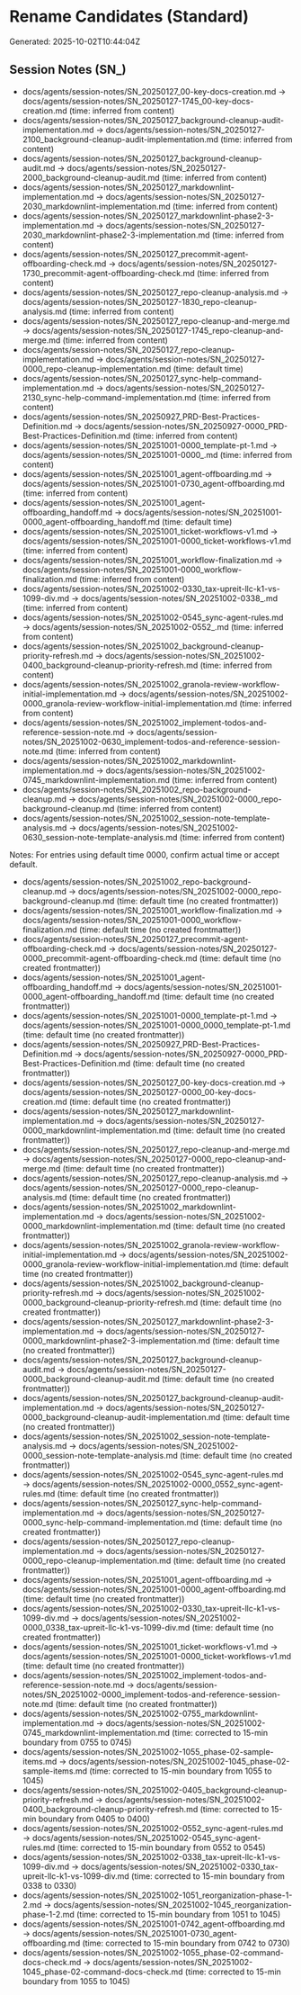 # Rename Candidates (Standard)

Generated: 2025-10-02T10:44:04Z

## Session Notes (SN_)
- docs/agents/session-notes/SN_20250127_00-key-docs-creation.md → docs/agents/session-notes/SN_20250127-1745_00-key-docs-creation.md  (time: inferred from content)
- docs/agents/session-notes/SN_20250127_background-cleanup-audit-implementation.md → docs/agents/session-notes/SN_20250127-2100_background-cleanup-audit-implementation.md  (time: inferred from content)
- docs/agents/session-notes/SN_20250127_background-cleanup-audit.md → docs/agents/session-notes/SN_20250127-2000_background-cleanup-audit.md  (time: inferred from content)
- docs/agents/session-notes/SN_20250127_markdownlint-implementation.md → docs/agents/session-notes/SN_20250127-2030_markdownlint-implementation.md  (time: inferred from content)
- docs/agents/session-notes/SN_20250127_markdownlint-phase2-3-implementation.md → docs/agents/session-notes/SN_20250127-2030_markdownlint-phase2-3-implementation.md  (time: inferred from content)
- docs/agents/session-notes/SN_20250127_precommit-agent-offboarding-check.md → docs/agents/session-notes/SN_20250127-1730_precommit-agent-offboarding-check.md  (time: inferred from content)
- docs/agents/session-notes/SN_20250127_repo-cleanup-analysis.md → docs/agents/session-notes/SN_20250127-1830_repo-cleanup-analysis.md  (time: inferred from content)
- docs/agents/session-notes/SN_20250127_repo-cleanup-and-merge.md → docs/agents/session-notes/SN_20250127-1745_repo-cleanup-and-merge.md  (time: inferred from content)
- docs/agents/session-notes/SN_20250127_repo-cleanup-implementation.md → docs/agents/session-notes/SN_20250127-0000_repo-cleanup-implementation.md  (time: default time)
- docs/agents/session-notes/SN_20250127_sync-help-command-implementation.md → docs/agents/session-notes/SN_20250127-2130_sync-help-command-implementation.md  (time: inferred from content)
- docs/agents/session-notes/SN_20250927_PRD-Best-Practices-Definition.md → docs/agents/session-notes/SN_20250927-0000_PRD-Best-Practices-Definition.md  (time: inferred from content)
- docs/agents/session-notes/SN_20251001-0000_template-pt-1.md → docs/agents/session-notes/SN_20251001-0000_.md  (time: inferred from content)
- docs/agents/session-notes/SN_20251001_agent-offboarding.md → docs/agents/session-notes/SN_20251001-0730_agent-offboarding.md  (time: inferred from content)
- docs/agents/session-notes/SN_20251001_agent-offboarding_handoff.md → docs/agents/session-notes/SN_20251001-0000_agent-offboarding_handoff.md  (time: default time)
- docs/agents/session-notes/SN_20251001_ticket-workflows-v1.md → docs/agents/session-notes/SN_20251001-0000_ticket-workflows-v1.md  (time: inferred from content)
- docs/agents/session-notes/SN_20251001_workflow-finalization.md → docs/agents/session-notes/SN_20251001-0000_workflow-finalization.md  (time: inferred from content)
- docs/agents/session-notes/SN_20251002-0330_tax-upreit-llc-k1-vs-1099-div.md → docs/agents/session-notes/SN_20251002-0338_.md  (time: inferred from content)
- docs/agents/session-notes/SN_20251002-0545_sync-agent-rules.md → docs/agents/session-notes/SN_20251002-0552_.md  (time: inferred from content)
- docs/agents/session-notes/SN_20251002_background-cleanup-priority-refresh.md → docs/agents/session-notes/SN_20251002-0400_background-cleanup-priority-refresh.md  (time: inferred from content)
- docs/agents/session-notes/SN_20251002_granola-review-workflow-initial-implementation.md → docs/agents/session-notes/SN_20251002-0000_granola-review-workflow-initial-implementation.md  (time: inferred from content)
- docs/agents/session-notes/SN_20251002_implement-todos-and-reference-session-note.md → docs/agents/session-notes/SN_20251002-0630_implement-todos-and-reference-session-note.md  (time: inferred from content)
- docs/agents/session-notes/SN_20251002_markdownlint-implementation.md → docs/agents/session-notes/SN_20251002-0745_markdownlint-implementation.md  (time: inferred from content)
- docs/agents/session-notes/SN_20251002_repo-background-cleanup.md → docs/agents/session-notes/SN_20251002-0000_repo-background-cleanup.md  (time: inferred from content)
- docs/agents/session-notes/SN_20251002_session-note-template-analysis.md → docs/agents/session-notes/SN_20251002-0630_session-note-template-analysis.md  (time: inferred from content)

Notes: For entries using default time 0000, confirm actual time or accept default.
- docs/agents/session-notes/SN_20251002_repo-background-cleanup.md → docs/agents/session-notes/SN_20251002-0000_repo-background-cleanup.md  (time: default time (no created frontmatter))
- docs/agents/session-notes/SN_20251001_workflow-finalization.md → docs/agents/session-notes/SN_20251001-0000_workflow-finalization.md  (time: default time (no created frontmatter))
- docs/agents/session-notes/SN_20250127_precommit-agent-offboarding-check.md → docs/agents/session-notes/SN_20250127-0000_precommit-agent-offboarding-check.md  (time: default time (no created frontmatter))
- docs/agents/session-notes/SN_20251001_agent-offboarding_handoff.md → docs/agents/session-notes/SN_20251001-0000_agent-offboarding_handoff.md  (time: default time (no created frontmatter))
- docs/agents/session-notes/SN_20251001-0000_template-pt-1.md → docs/agents/session-notes/SN_20251001-0000_0000_template-pt-1.md  (time: default time (no created frontmatter))
- docs/agents/session-notes/SN_20250927_PRD-Best-Practices-Definition.md → docs/agents/session-notes/SN_20250927-0000_PRD-Best-Practices-Definition.md  (time: default time (no created frontmatter))
- docs/agents/session-notes/SN_20250127_00-key-docs-creation.md → docs/agents/session-notes/SN_20250127-0000_00-key-docs-creation.md  (time: default time (no created frontmatter))
- docs/agents/session-notes/SN_20250127_markdownlint-implementation.md → docs/agents/session-notes/SN_20250127-0000_markdownlint-implementation.md  (time: default time (no created frontmatter))
- docs/agents/session-notes/SN_20250127_repo-cleanup-and-merge.md → docs/agents/session-notes/SN_20250127-0000_repo-cleanup-and-merge.md  (time: default time (no created frontmatter))
- docs/agents/session-notes/SN_20250127_repo-cleanup-analysis.md → docs/agents/session-notes/SN_20250127-0000_repo-cleanup-analysis.md  (time: default time (no created frontmatter))
- docs/agents/session-notes/SN_20251002_markdownlint-implementation.md → docs/agents/session-notes/SN_20251002-0000_markdownlint-implementation.md  (time: default time (no created frontmatter))
- docs/agents/session-notes/SN_20251002_granola-review-workflow-initial-implementation.md → docs/agents/session-notes/SN_20251002-0000_granola-review-workflow-initial-implementation.md  (time: default time (no created frontmatter))
- docs/agents/session-notes/SN_20251002_background-cleanup-priority-refresh.md → docs/agents/session-notes/SN_20251002-0000_background-cleanup-priority-refresh.md  (time: default time (no created frontmatter))
- docs/agents/session-notes/SN_20250127_markdownlint-phase2-3-implementation.md → docs/agents/session-notes/SN_20250127-0000_markdownlint-phase2-3-implementation.md  (time: default time (no created frontmatter))
- docs/agents/session-notes/SN_20250127_background-cleanup-audit.md → docs/agents/session-notes/SN_20250127-0000_background-cleanup-audit.md  (time: default time (no created frontmatter))
- docs/agents/session-notes/SN_20250127_background-cleanup-audit-implementation.md → docs/agents/session-notes/SN_20250127-0000_background-cleanup-audit-implementation.md  (time: default time (no created frontmatter))
- docs/agents/session-notes/SN_20251002_session-note-template-analysis.md → docs/agents/session-notes/SN_20251002-0000_session-note-template-analysis.md  (time: default time (no created frontmatter))
- docs/agents/session-notes/SN_20251002-0545_sync-agent-rules.md → docs/agents/session-notes/SN_20251002-0000_0552_sync-agent-rules.md  (time: default time (no created frontmatter))
- docs/agents/session-notes/SN_20250127_sync-help-command-implementation.md → docs/agents/session-notes/SN_20250127-0000_sync-help-command-implementation.md  (time: default time (no created frontmatter))
- docs/agents/session-notes/SN_20250127_repo-cleanup-implementation.md → docs/agents/session-notes/SN_20250127-0000_repo-cleanup-implementation.md  (time: default time (no created frontmatter))
- docs/agents/session-notes/SN_20251001_agent-offboarding.md → docs/agents/session-notes/SN_20251001-0000_agent-offboarding.md  (time: default time (no created frontmatter))
- docs/agents/session-notes/SN_20251002-0330_tax-upreit-llc-k1-vs-1099-div.md → docs/agents/session-notes/SN_20251002-0000_0338_tax-upreit-llc-k1-vs-1099-div.md  (time: default time (no created frontmatter))
- docs/agents/session-notes/SN_20251001_ticket-workflows-v1.md → docs/agents/session-notes/SN_20251001-0000_ticket-workflows-v1.md  (time: default time (no created frontmatter))
- docs/agents/session-notes/SN_20251002_implement-todos-and-reference-session-note.md → docs/agents/session-notes/SN_20251002-0000_implement-todos-and-reference-session-note.md  (time: default time (no created frontmatter))
- docs/agents/session-notes/SN_20251002-0755_markdownlint-implementation.md → docs/agents/session-notes/SN_20251002-0745_markdownlint-implementation.md  (time: corrected to 15-min boundary from 0755 to 0745)
- docs/agents/session-notes/SN_20251002-1055_phase-02-sample-items.md → docs/agents/session-notes/SN_20251002-1045_phase-02-sample-items.md  (time: corrected to 15-min boundary from 1055 to 1045)
- docs/agents/session-notes/SN_20251002-0405_background-cleanup-priority-refresh.md → docs/agents/session-notes/SN_20251002-0400_background-cleanup-priority-refresh.md  (time: corrected to 15-min boundary from 0405 to 0400)
- docs/agents/session-notes/SN_20251002-0552_sync-agent-rules.md → docs/agents/session-notes/SN_20251002-0545_sync-agent-rules.md  (time: corrected to 15-min boundary from 0552 to 0545)
- docs/agents/session-notes/SN_20251002-0338_tax-upreit-llc-k1-vs-1099-div.md → docs/agents/session-notes/SN_20251002-0330_tax-upreit-llc-k1-vs-1099-div.md  (time: corrected to 15-min boundary from 0338 to 0330)
- docs/agents/session-notes/SN_20251002-1051_reorganization-phase-1-2.md → docs/agents/session-notes/SN_20251002-1045_reorganization-phase-1-2.md  (time: corrected to 15-min boundary from 1051 to 1045)
- docs/agents/session-notes/SN_20251001-0742_agent-offboarding.md → docs/agents/session-notes/SN_20251001-0730_agent-offboarding.md  (time: corrected to 15-min boundary from 0742 to 0730)
- docs/agents/session-notes/SN_20251002-1055_phase-02-command-docs-check.md → docs/agents/session-notes/SN_20251002-1045_phase-02-command-docs-check.md  (time: corrected to 15-min boundary from 1055 to 1045)
